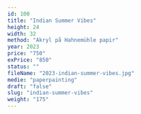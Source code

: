 ```yaml
---
id: 100
title: "Indian Summer Vibes"
height: 24
width: 32
method: "Akryl på Hahnemühle papir"
year: 2023
price: "750"
exPrice: "850"
status: ""
fileName: "2023-indian-summer-vibes.jpg"
medie: "paperpainting"
draft: "false"
slug: "indian-summer-vibes"
weight: "175"
---
```

